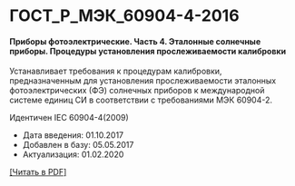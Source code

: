 # ГОСТ_Р_МЭК_60904-4-2016

#### Приборы фотоэлектрические. Часть 4. Эталонные солнечные приборы. Процедуры установления прослеживаемости калибровки

Устанавливает требования к процедурам калибровки, предназначенным для установления прослеживаемости эталонных фотоэлектрических (ФЭ) солнечных приборов к международной системе единиц СИ в соответствии с требованиями МЭК 60904-2.

Идентичен IEC 60904-4(2009)

- Дата введения: 01.10.2017
- Добавлен в базу: 05.05.2017
- Актуализация: 01.02.2020

<a onclick="openFileCallback('https://standartgost.ru/g/ГОСТ_Р_МЭК_60904-4-2016.pdf', 'ГОСТ_Р_МЭК_60904-4-2016.pdf');" href="#">[Читать в PDF]</a>